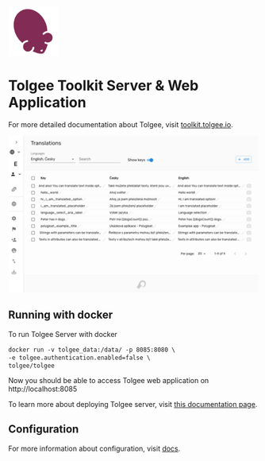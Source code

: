 <img src="./webapp/src/favicon.svg" alt="Tolgee Logo" width="100"/>

# Tolgee Toolkit Server & Web Application

For more detailed documentation about Tolgee, visit [toolkit.tolgee.io](https://toolkit.tolgee.io).

![Tolgee Web Application](./screenshot.png)

## Running with docker
To run Tolgee Server with docker

    docker run -v tolgee_data:/data/ -p 8085:8080 \
    -e tolgee.authentication.enabled=false \
    tolgee/tolgee

Now you should be able to access Tolgee web application on http://localhost:8085

To learn more about deploying Tolgee server, visit 
[this documentation page](https://toolkit.tolgee.io/docs/server_and_web_app/self_hosting/running_with_docker).

## Configuration
For more information about configuration, visit 
[docs](https://toolkit.tolgee.io/doctolgeeLogo.svgs/server_and_web_app/self_hosting/configuration).

